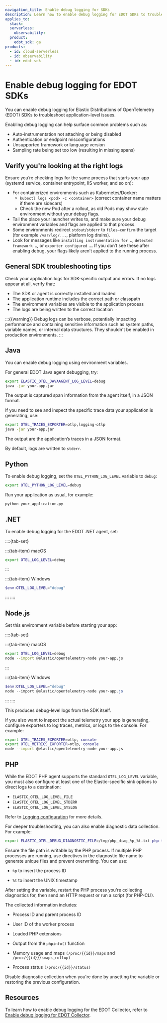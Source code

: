 ```yaml
---
navigation_title: Enable debug logging for SDKs
description: Learn how to enable debug logging for EDOT SDKs to troubleshoot application-level instrumentation issues.
applies_to:
  stack:
  serverless:
    observability:
  product:
    edot_sdk: ga
products:
  - id: cloud-serverless
  - id: observability
  - id: edot-sdk
---
```


# Enable debug logging for EDOT SDKs

You can enable debug logging for Elastic Distributions of OpenTelemetry (EDOT) SDKs to troubleshoot application-level issues.

Enabling debug logging can help surface common problems such as:

* Auto-instrumentation not attaching or being disabled
* Authentication or endpoint misconfigurations
* Unsupported framework or language version
* Sampling rate being set too low (resulting in missing spans)


## Verify you're looking at the right logs

Ensure you’re checking logs for the same process that starts your app (systemd service, container entrypoint, IIS worker, and so on):

* For containerized environments such as Kubernetes/Docker:  
  * `kubectl logs <pod> -c <container>` (correct container name matters if there are sidecars)  
  * Check the new Pod after a rollout, as old Pods may show stale environment without your debug flags.
* Tail the place your launcher writes to, and make sure your debug environment variables and flags are applied to that process.
* Some environments redirect `stdout`/`stderr` to `files—confirm` the target (for example `/var/log/...`, platform log drains).
* Look for messages like `installing instrumentation for …`, `detected framework …`, or `exporter configured …`. If you don’t see these after enabling debug, your flags likely aren’t applied to the running process.


## General SDK troubleshooting tips

Check your application logs for SDK-specific output and errors. If no logs appear at all, verify that:

* The SDK or agent is correctly installed and loaded
* The application runtime includes the correct path or classpath
* The environment variables are visible to the application process
* The logs are being written to the correct location

:::{{warning}}
Debug logs can be verbose, potentially impacting performance and containing sensitive information such as system paths, variable names, or internal data structures. They shouldn't be enabled in production environments.
:::


## Java

You can enable debug logging using environment variables.

For general EDOT Java agent debugging, try:

```bash
export ELASTIC_OTEL_JAVAAGENT_LOG_LEVEL=debug
java -jar your-app.jar
```
The output is captured span information from the agent itself, in a JSON format.

If you need to see and inspect the specific trace data your application is generating, use:


```bash
export OTEL_TRACES_EXPORTER=otlp,logging-otlp
java -jar your-app.jar
```

The output are the application’s traces in a JSON format.
 
By default, logs are written to `stderr`.


## Python

To enable debug logging, set the `OTEL_PYTHON_LOG_LEVEL` variable to `debug`:

```bash
export OTEL_PYTHON_LOG_LEVEL=debug
```

Run your application as usual, for example:

```bash
python your_application.py
```


## .NET

To enable debug logging for the EDOT .NET agent, set:

::::{tab-set}

:::{tab-item} macOS

```bash
export OTEL_LOG_LEVEL=debug
```
:::

:::{tab-item} Windows

```powershell
$env:OTEL_LOG_LEVEL="debug"
```
:::
::::


## Node.js

Set this environment variable before starting your app:

::::{tab-set}

:::{tab-item} macOS

```bash
export OTEL_LOG_LEVEL=debug
node --import @elastic/opentelemetry-node your-app.js
```
:::

:::{tab-item} Windows

```powershell
$env:OTEL_LOG_LEVEL="debug" 
node --import @elastic/opentelemetry-node your-app.js
```
:::
::::

This produces debug-level logs from the SDK itself.

If you also want to inspect the actual telemetry your app is generating, configure exporters to log traces, metrics, or logs to the console. For example:

```sh
export OTEL_TRACES_EXPORTER=otlp, console
export OTEL_METRICS_EXPORTER=otlp, console
node --import @elastic/opentelemetry-node your-app.js
```

## PHP

While the EDOT PHP agent supports the standard `OTEL_LOG_LEVEL` variable, you must also configure at least one of the Elastic-specific sink options to direct logs to a destination:

* `ELASTIC_OTEL_LOG_LEVEL_FILE`
* `ELASTIC_OTEL_LOG_LEVEL_STDERR`
* `ELASTIC_OTEL_LOG_LEVEL_SYSLOG`

Refer to [Logging configuration](elastic-otel-php://reference/edot-php/configuration.md#logging-configuration) for more details.

For deeper troubleshooting, you can also enable diagnostic data collection. For example:

```bash
export ELASTIC_OTEL_DEBUG_DIAGNOSTIC_FILE=/tmp/php_diag_%p_%t.txt php test.php
```

Ensure the file path is writable by the PHP process. If multiple PHP processes are running, use directives in the diagnostic file name to generate unique files and prevent overwriting. You can use:

* `%p` to insert the process ID

* `%t` to insert the UNIX timestamp

After setting the variable, restart the PHP process you're collecting diagnostics for, then send an HTTP request or run a script (for PHP-CLI).

The collected information includes:

* Process ID and parent process ID

* User ID of the worker process

* Loaded PHP extensions

* Output from the `phpinfo()` function

* Memory usage and maps `(/proc/{{id}}/maps` and `/proc/{{id}}/smaps_rollup)`

* Process status `(/proc/{{id}}/status)`

Disable diagnostic collection when you're done by unsetting the variable or restoring the previous configuration.


## Resources

To learn how to enable debug logging for the EDOT Collector, refer to [Enable debug logging for EDOT Collector](../edot-collector/enable-debug-logging.md).
